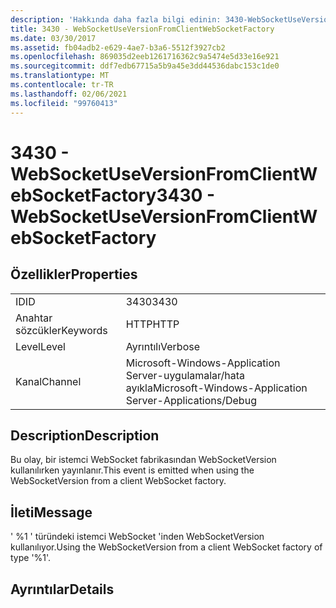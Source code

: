 ```yaml
---
description: 'Hakkında daha fazla bilgi edinin: 3430-WebSocketUseVersionFromClientWebSocketFactory'
title: 3430 - WebSocketUseVersionFromClientWebSocketFactory
ms.date: 03/30/2017
ms.assetid: fb04adb2-e629-4ae7-b3a6-5512f3927cb2
ms.openlocfilehash: 869035d2eeb1261716362c9a5474e5d33e16e921
ms.sourcegitcommit: ddf7edb67715a5b9a45e3dd44536dabc153c1de0
ms.translationtype: MT
ms.contentlocale: tr-TR
ms.lasthandoff: 02/06/2021
ms.locfileid: "99760413"
---
```

# <a name="3430---websocketuseversionfromclientwebsocketfactory"></a><span data-ttu-id="9e6bc-103">3430 - WebSocketUseVersionFromClientWebSocketFactory</span><span class="sxs-lookup"><span data-stu-id="9e6bc-103">3430 - WebSocketUseVersionFromClientWebSocketFactory</span></span>

## <a name="properties"></a><span data-ttu-id="9e6bc-104">Özellikler</span><span class="sxs-lookup"><span data-stu-id="9e6bc-104">Properties</span></span>  
  
|||  
|-|-|  
|<span data-ttu-id="9e6bc-105">ID</span><span class="sxs-lookup"><span data-stu-id="9e6bc-105">ID</span></span>|<span data-ttu-id="9e6bc-106">3430</span><span class="sxs-lookup"><span data-stu-id="9e6bc-106">3430</span></span>|  
|<span data-ttu-id="9e6bc-107">Anahtar sözcükler</span><span class="sxs-lookup"><span data-stu-id="9e6bc-107">Keywords</span></span>|<span data-ttu-id="9e6bc-108">HTTP</span><span class="sxs-lookup"><span data-stu-id="9e6bc-108">HTTP</span></span>|  
|<span data-ttu-id="9e6bc-109">Level</span><span class="sxs-lookup"><span data-stu-id="9e6bc-109">Level</span></span>|<span data-ttu-id="9e6bc-110">Ayrıntılı</span><span class="sxs-lookup"><span data-stu-id="9e6bc-110">Verbose</span></span>|  
|<span data-ttu-id="9e6bc-111">Kanal</span><span class="sxs-lookup"><span data-stu-id="9e6bc-111">Channel</span></span>|<span data-ttu-id="9e6bc-112">Microsoft-Windows-Application Server-uygulamalar/hata ayıkla</span><span class="sxs-lookup"><span data-stu-id="9e6bc-112">Microsoft-Windows-Application Server-Applications/Debug</span></span>|  
  
## <a name="description"></a><span data-ttu-id="9e6bc-113">Description</span><span class="sxs-lookup"><span data-stu-id="9e6bc-113">Description</span></span>  

 <span data-ttu-id="9e6bc-114">Bu olay, bir istemci WebSocket fabrikasından WebSocketVersion kullanılırken yayınlanır.</span><span class="sxs-lookup"><span data-stu-id="9e6bc-114">This event is emitted when using the WebSocketVersion from a client WebSocket factory.</span></span>  
  
## <a name="message"></a><span data-ttu-id="9e6bc-115">İleti</span><span class="sxs-lookup"><span data-stu-id="9e6bc-115">Message</span></span>  

 <span data-ttu-id="9e6bc-116">' %1 ' türündeki istemci WebSocket 'inden WebSocketVersion kullanılıyor.</span><span class="sxs-lookup"><span data-stu-id="9e6bc-116">Using the WebSocketVersion from a client WebSocket factory of type '%1'.</span></span>  
  
## <a name="details"></a><span data-ttu-id="9e6bc-117">Ayrıntılar</span><span class="sxs-lookup"><span data-stu-id="9e6bc-117">Details</span></span>
